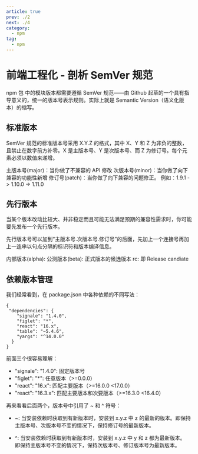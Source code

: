 ```yaml
---
article: true
prev: ./2
next: ./4
category:
  - npm
tag:
  - npm
---
```


# 前端工程化 - 剖析 SemVer 规范

npm 包 中的模块版本都需要遵循 SemVer 规范——由 Github 起草的一个具有指导意义的，统一的版本号表示规则。实际上就是 Semantic Version（语义化版本）的缩写。

## 标准版本

SemVer 规范的标准版本号采用 X.Y.Z 的格式，其中 X、Y 和 Z 为非负的整数，且禁止在数字前方补零。X 是主版本号、Y 是次版本号、而 Z 为修订号。每个元素必须以数值来递增。

主版本号(major)：当你做了不兼容的 API 修改
次版本号(minor)：当你做了向下兼容的功能性新增
修订号(patch)：当你做了向下兼容的问题修正。
例如：1.9.1 -> 1.10.0 -> 1.11.0

## 先行版本

当某个版本改动比较大、并非稳定而且可能无法满足预期的兼容性需求时，你可能要先发布一个先行版本。

先行版本号可以加到“主版本号.次版本号.修订号”的后面，先加上一个连接号再加上一连串以句点分隔的标识符和版本编译信息。

内部版本(alpha):
公测版本(beta):
正式版本的候选版本 rc: 即 Release candiate

## 依赖版本管理

我们经常看到，在 package.json 中各种依赖的不同写法：

```json:no-line-numbers
{
 "dependencies": {
    "signale": "1.4.0",
    "figlet": "*",
    "react": "16.x",
    "table": "~5.4.6",
    "yargs": "^14.0.0"
  }
}
```

前面三个很容易理解：

- "signale": "1.4.0": 固定版本号
- "figlet": "\*": 任意版本（>=0.0.0）
- "react": "16.x": 匹配主要版本（>=16.0.0 <17.0.0）
- "react": "16.3.x": 匹配主要版本和次要版本（>=16.3.0 <16.4.0）

再来看看后面两个，版本号中引用了 ~ 和 ^ 符号：

- ~: 当安装依赖时获取到有新版本时，安装到 x.y.z 中 z 的最新的版本。即保持主版本号、次版本号不变的情况下，保持修订号的最新版本。

- ^: 当安装依赖时获取到有新版本时，安装到 x.y.z 中 y 和 z 都为最新版本。 即保持主版本号不变的情况下，保持次版本号、修订版本号为最新版本。
